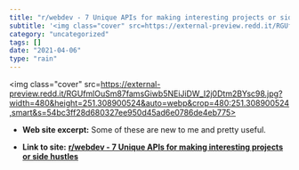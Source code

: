 ```yaml
---
title: "r/webdev - 7 Unique APIs for making interesting projects or side hustles"
subtitle: '<img class="cover" src=https://external-preview.redd.it/RGUfmlOuSm87famsGiwb5NEiJiDW_I2j0Dtm2BYsc98....'
category: "uncategorized"
tags: []
date: "2021-04-06"
type: "rain"
---
```

<img class="cover" src=https://external-preview.redd.it/RGUfmlOuSm87famsGiwb5NEiJiDW_I2j0Dtm2BYsc98.jpg?width=480&height=251.308900524&auto=webp&crop=480:251.308900524,smart&s=54bc3ff28d680327ee950d45ad6e0786de4eb775>



* **Web site excerpt:** Some of these are new to me and pretty useful.

* **Link to site:** **[r/webdev - 7 Unique APIs for making interesting projects or side hustles](https://www.reddit.com/r/webdev/comments/l1yrj1/7_unique_apis_for_making_interesting_projects_or)**